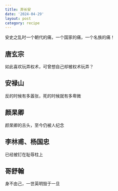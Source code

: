 ```yaml
---
title: 弃长安
date: '2024-04-29'
layout: post
category: recipe
---
```


安史之乱时一个朝代的痛，一个国家的痛，一个名族的痛！

## 唐玄宗

如此喜欢玩弄权术，可曾想自己却被权术玩弄？

## 安禄山

反的时候有多嚣张，死的时候就有多卑微

## 颜杲卿

颜杲卿的舌头，至今仍被人纪念

## 李林甫、杨国忠

已经被钉在耻辱柱上

## 哥舒翰

身不由己，一世英明毁于一旦